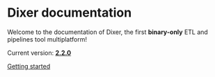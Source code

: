 # Dixer documentation

Welcome to the documentation of Dixer, the first **binary-only** ETL and pipelines tool multiplatform!

Current version: [**2.2.0**](Changelog.md#220-_-october-11-2022)

<a href="Getting-started/" title="Getting Started" class="md-button md-button--primary"> Getting started </a>